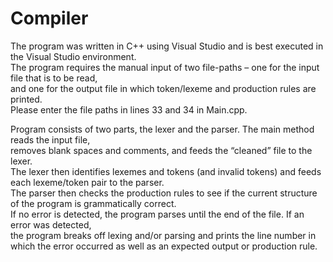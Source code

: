 # Compiler

The program was written in C++ using Visual Studio and is best executed in the Visual Studio environment.  
The program requires the manual input of two file-paths – one for the input file that is to be read,  
and one for the output file in which token/lexeme and production rules are printed.  
Please enter the file paths in lines 33 and 34 in Main.cpp.

Program consists of two parts, the lexer and the parser. The main method reads the input file,  
removes blank spaces and comments, and feeds the “cleaned” file to the lexer.  
The lexer then identifies lexemes and tokens (and invalid tokens) and feeds each lexeme/token pair to the parser.  
The parser then checks the production rules to see if the current structure of the program is grammatically correct.  
If no error is detected, the program parses until the end of the file. If an error was detected,  
the program breaks off lexing and/or parsing and prints the line number in  
which the error occurred as well as an expected output or production rule. 
